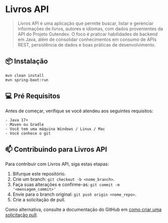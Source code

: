 
# Livros API

> Livros API é uma aplicação que permite buscar, listar e gerenciar informações de livros, autores e idiomas, com dados provenientes da API do Projeto Gutendex. O foco é praticar habilidades de backend em Java, além de consolidar conhecimentos em consumo de APIs REST, persistência de dados e boas práticas de desenvolvimento.

## 📦 Instalação

```
mvn clean install
mvn spring-boot:run
```

## 💻 Pré Requisitos

Antes de começar, verifique se você atendeu aos seguintes requisitos:

```
- Java 17+
- Maven ou Gradle
- Você tem uma máquina Windows / Linux / Mac
- Você conhece o git
```

## 📫 Contribuindo para Livros API

Para contribuir com Livros API, siga estas etapas:

1. Bifurque este repositório.
2. Crie um branch: `git checkout -b <nome_branch>`.
3. Faça suas alterações e confirme-as: `git commit -m '<mensagem_commit>'`
4. Envie para o branch original: `git push origin <nome_repo>`.
5. Crie a solicitação de pull.

Como alternativa, consulte a documentação do GitHub em [como criar uma solicitação pull](https://help.github.com/en/github/collaborating-with-issues-and-pull-requests/creating-a-pull-request).
